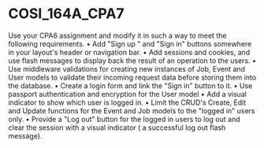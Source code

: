 # COSI_164A_CPA7
Use your CPA6 assignment and modify it in such a way to meet the following requirements.
• Add "Sign up " and "Sign in" buttons somewhere in your layout's header or navigation bar.
• Add sessions and cookies, and use flash messages to display back the result of an operation
to the users.
• Use middleware validations for creating new instances of Job, Event and User models to
validate their incoming request data before storing them into the database.
• Create a login form and link the "Sign in" button to it.
• Use passport authentication and encryption for the User model
• Add a visual indicator to show which user is logged in.
• Limit the CRUD's Create, Edit and Update functions for the Event and Job models to the
"logged in" users only.
• Provide a "Log out" button for the logged in users to log out and clear the session with a
visual indicator ( a successful log out flash message).
